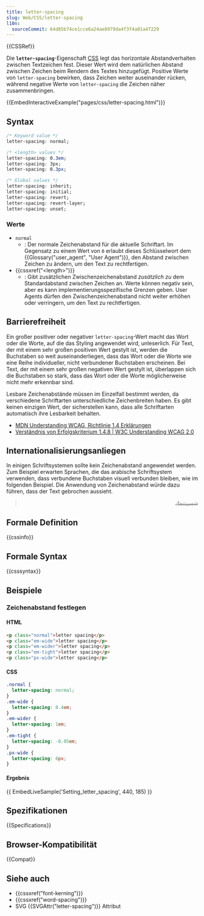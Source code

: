 ```yaml
---
title: letter-spacing
slug: Web/CSS/letter-spacing
l10n:
  sourceCommit: 64d85b74ce1cce6a24ae8979da4f3f4a01a47229
---
```


{{CSSRef}}

Die **`letter-spacing`**-Eigenschaft [CSS](/de/docs/Web/CSS) legt das horizontale Abstandverhalten zwischen Textzeichen fest. Dieser Wert wird dem natürlichen Abstand zwischen Zeichen beim Rendern des Textes hinzugefügt. Positive Werte von `letter-spacing` bewirken, dass Zeichen weiter auseinander rücken, während negative Werte von `letter-spacing` die Zeichen näher zusammenbringen.

{{EmbedInteractiveExample("pages/css/letter-spacing.html")}}

## Syntax

```css
/* Keyword value */
letter-spacing: normal;

/* <length> values */
letter-spacing: 0.3em;
letter-spacing: 3px;
letter-spacing: 0.3px;

/* Global values */
letter-spacing: inherit;
letter-spacing: initial;
letter-spacing: revert;
letter-spacing: revert-layer;
letter-spacing: unset;
```

### Werte

- `normal`
  - : Der normale Zeichenabstand für die aktuelle Schriftart. Im Gegensatz zu einem Wert von `0` erlaubt dieses Schlüsselwort dem {{Glossary("user_agent", "User Agent")}}, den Abstand zwischen Zeichen zu ändern, um den Text zu rechtfertigen.
- {{cssxref("&lt;length&gt;")}}
  - : Gibt zusätzlichen Zwischenzeichenabstand _zusätzlich zu_ dem Standardabstand zwischen Zeichen an. Werte können negativ sein, aber es kann implementierungsspezifische Grenzen geben. User Agents dürfen den Zwischenzeichenabstand nicht weiter erhöhen oder verringern, um den Text zu rechtfertigen.

## Barrierefreiheit

Ein großer positiver oder negativer `letter-spacing`-Wert macht das Wort oder die Worte, auf die das Styling angewendet wird, unleserlich. Für Text, der mit einem sehr großen positiven Wert gestylt ist, werden die Buchstaben so weit auseinanderliegen, dass das Wort oder die Worte wie eine Reihe individueller, nicht verbundener Buchstaben erscheinen. Bei Text, der mit einem sehr großen negativen Wert gestylt ist, überlappen sich die Buchstaben so stark, dass das Wort oder die Worte möglicherweise nicht mehr erkennbar sind.

Lesbare Zeichenabstände müssen im Einzelfall bestimmt werden, da verschiedene Schriftarten unterschiedliche Zeichenbreiten haben. Es gibt keinen einzigen Wert, der sicherstellen kann, dass alle Schriftarten automatisch ihre Lesbarkeit behalten.

- [MDN Understanding WCAG, Richtlinie 1.4 Erklärungen](/de/docs/Web/Accessibility/Understanding_WCAG/Perceivable#guideline_1.4_make_it_easier_for_users_to_see_and_hear_content_including_separating_foreground_from_background)
- [Verständnis von Erfolgskriterium 1.4.8 | W3C Understanding WCAG 2.0](https://www.w3.org/TR/UNDERSTANDING-WCAG20/visual-audio-contrast-visual-presentation.html)

## Internationalisierungsanliegen

In einigen Schriftsystemen sollte kein Zeichenabstand angewendet werden. Zum Beispiel erwarten Sprachen, die das arabische Schriftsystem verwenden, dass verbundene Buchstaben visuell verbunden bleiben, wie im folgenden Beispiel. Die Anwendung von Zeichenabstand würde dazu führen, dass der Text gebrochen aussieht.

> <p lang="ar" dir="rtl">شسيبتنمك</p>

## Formale Definition

{{cssinfo}}

## Formale Syntax

{{csssyntax}}

## Beispiele

### Zeichenabstand festlegen

#### HTML

```html
<p class="normal">letter spacing</p>
<p class="em-wide">letter spacing</p>
<p class="em-wider">letter spacing</p>
<p class="em-tight">letter spacing</p>
<p class="px-wide">letter spacing</p>
```

#### CSS

```css
.normal {
  letter-spacing: normal;
}
.em-wide {
  letter-spacing: 0.4em;
}
.em-wider {
  letter-spacing: 1em;
}
.em-tight {
  letter-spacing: -0.05em;
}
.px-wide {
  letter-spacing: 6px;
}
```

#### Ergebnis

{{ EmbedLiveSample('Setting_letter_spacing', 440, 185) }}

## Spezifikationen

{{Specifications}}

## Browser-Kompatibilität

{{Compat}}

## Siehe auch

- {{cssxref("font-kerning")}}
- {{cssxref("word-spacing")}}
- SVG {{SVGAttr("letter-spacing")}} Attribut
